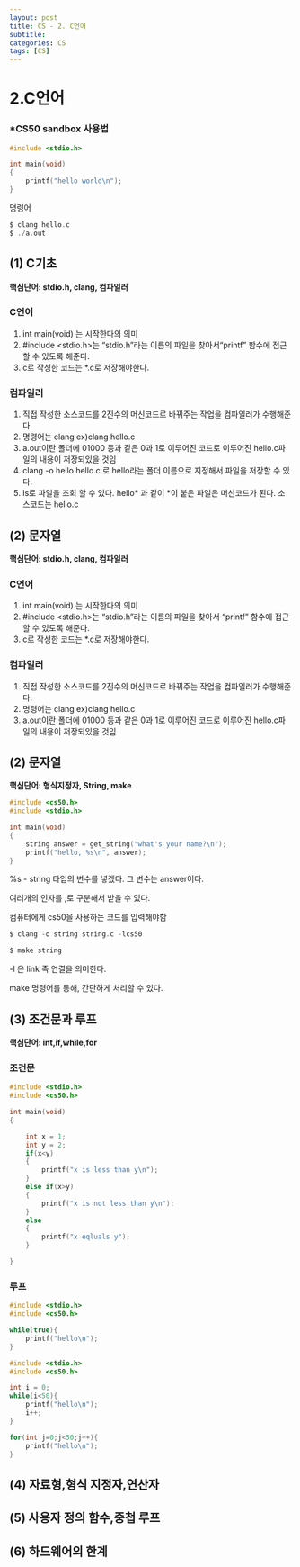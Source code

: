 ```yaml
---
layout: post
title: CS - 2. C언어
subtitle: 
categories: CS
tags: [CS]
---
```


# 2.C언어

### *CS50 sandbox 사용법

```c
#include <stdio.h>

int main(void)
{
    printf("hello world\n");
}
```

명령어

```c
$ clang hello.c
$ ./a.out
```



## (1) C기초

**핵심단어: stdio.h, clang, 컴파일러**

### C언어

1. int main(void) 는 시작한다의 의미
2. #include <stdio.h>는 “stdio.h”라는 이름의 파일을 찾아서“printf” 함수에 접근할 수 있도록 해준다.
3. c로 작성한 코드는 *.c로 저장해야한다.

### 컴파일러

1. 직접 작성한 소스코드를 2진수의 머신코드로 바꿔주는 작업을 컴파일러가 수행해준다.
2. 명령어는 clang ex)clang hello.c
3. a.out이란 폴더에 01000 등과 같은 0과 1로 이루어진 코드로 이루어진 hello.c파일의 내용이 저장되있을 것임
4. clang -o hello hello.c 로 hello라는 폴더 이름으로 지정해서 파일을 저장할 수 있다.
5. ls로 파일을 조회 할 수 있다. hello* 과 같이 *이 붙은 파일은 머신코드가 된다. 소스코드는 hello.c


## (2) 문자열

**핵심단어: stdio.h, clang, 컴파일러**

### C언어

1. int main(void) 는 시작한다의 의미
2. #include <stdio.h>는 “stdio.h”라는 이름의 파일을 찾아서 “printf” 함수에 접근할 수 있도록 해준다.
3. c로 작성한 코드는 *.c로 저장해야한다.

### 컴파일러

1. 직접 작성한 소스코드를 2진수의 머신코드로 바꿔주는 작업을 컴파일러가 수행해준다.
2. 명령어는 clang ex)clang hello.c 
3. a.out이란 폴더에 01000 등과 같은 0과 1로 이루어진 코드로 이루어진 hello.c파일의 내용이 저장되있을 것임

## **(2) 문자열**

**핵심단어: 형식지정자, String, make**

```c
#include <cs50.h>
#include <stdio.h>

int main(void)
{
    string answer = get_string("what's your name?\n");
    printf("hello, %s\n", answer);
}
```

%s - string 타입의 변수를 넣겠다. 그 변수는 answer이다.

여러개의 인자를 ,로 구분해서 받을 수 있다.

컴퓨터에게 cs50을 사용하는 코드를 입력해야함

```c
$ clang -o string string.c -lcs50

$ make string
```

-l 은 link 즉 연결을 의미한다.

make 명령어를 통해, 간단하게 처리할 수 있다.


## (3) 조건문과 루프

**핵심단어: int,if,while,for**

### 조건문

```c
#include <stdio.h>
#include <cs50.h>

int main(void)
{

    int x = 1;
    int y = 2;
    if(x<y)
    {
        printf("x is less than y\n");
    }
    else if(x>y)
    {
        printf("x is not less than y\n");
    }
    else 
    {
        printf("x eqluals y");
    }

}
```

### 루프

```c
#include <stdio.h>
#include <cs50.h>

while(true){
	printf("hello\n");
}
```

```c
#include <stdio.h>
#include <cs50.h>

int i = 0;
while(i<50){
	printf("hello\n");
	i++;
}

for(int j=0;j<50;j++){
	printf("hello\n");
}
```

## (4) 자료형,형식 지정자,연산자


## (5) 사용자 정의 함수,중첩 루프


## (6) 하드웨어의 한계

